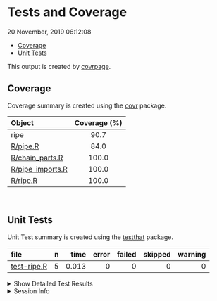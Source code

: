 Tests and Coverage
================
20 November, 2019 06:12:08

  - [Coverage](#coverage)
  - [Unit Tests](#unit-tests)

This output is created by
[covrpage](https://github.com/metrumresearchgroup/covrpage).

## Coverage

Coverage summary is created using the
[covr](https://github.com/r-lib/covr) package.

| Object                                   | Coverage (%) |
| :--------------------------------------- | :----------: |
| ripe                                     |     90.7     |
| [R/pipe.R](../R/pipe.R)                  |     84.0     |
| [R/chain\_parts.R](../R/chain_parts.R)   |    100.0     |
| [R/pipe\_imports.R](../R/pipe_imports.R) |    100.0     |
| [R/ripe.R](../R/ripe.R)                  |    100.0     |

<br>

## Unit Tests

Unit Test summary is created using the
[testthat](https://github.com/r-lib/testthat)
package.

| file                                | n |  time | error | failed | skipped | warning |
| :---------------------------------- | -: | ----: | ----: | -----: | ------: | ------: |
| [test-ripe.R](testthat/test-ripe.R) | 5 | 0.013 |     0 |      0 |       0 |       0 |

<details closed>

<summary> Show Detailed Test Results
</summary>

| file                                    | context             | test                      | status | n |  time |
| :-------------------------------------- | :------------------ | :------------------------ | :----- | -: | ----: |
| [test-ripe.R](testthat/test-ripe.R#L6)  | basic functionality | ripe: rerun once          | PASS   | 1 | 0.004 |
| [test-ripe.R](testthat/test-ripe.R#L10) | basic functionality | ripe: rerun more thanonce | PASS   | 1 | 0.003 |
| [test-ripe.R](testthat/test-ripe.R#L14) | basic functionality | ripe: rerun apply         | PASS   | 1 | 0.004 |
| [test-ripe.R](testthat/test-ripe.R#L26) | basic functionality | lazy: class               | PASS   | 1 | 0.001 |
| [test-ripe.R](testthat/test-ripe.R#L30) | basic functionality | lazy: legnth              | PASS   | 1 | 0.001 |

</details>

<details>

<summary> Session Info </summary>

| Field    | Value                               |
| :------- | :---------------------------------- |
| Version  | R version 3.6.1 (2019-07-05)        |
| Platform | x86\_64-apple-darwin15.6.0 (64-bit) |
| Running  | macOS Mojave 10.14.5                |
| Language | en\_US                              |
| Timezone | America/New\_York                   |

| Package  | Version |
| :------- | :------ |
| testthat | 2.2.1   |
| covr     | 3.3.0   |
| covrpage | 0.0.70  |

</details>

<!--- Final Status : pass --->

